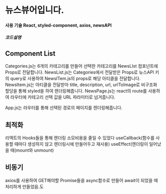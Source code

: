 <h1> 뉴스뷰어입니다. </h1>
<h4>
사용 기술 
React, styled-component, axios, newsAPI
</h4>
<h5> 코드설명 </h5>

Component List
---------------
Categories.js는 6개의 카테고리를 만들어 선택한 카테고리를 NewsLIst 컴포넌트에 Props로 전달합니다.
NewsList.js는 Categories에서 전달받은 Props로 뉴스API 키의 query로 사용하여 NewsITem.js의 props로 해당 아티클을 전달합니다.
NewsItem.js는 아티클을 전달받아 title, description, url, urlToImage로 비구조화 할당을 통해 styled을 하여 렌더링해줍니다.
NewsPage.js는 react의 route를 사용하여 라우터에 카테고리 선택 값을 URL 파라미터로 넘겨줍니다. 

App.js는 라우터를 통해 선택된 경로의 페이지를 렌더링해줍니다.



최적화
--------
리액트의 Hooks들을 통해 렌더링 소모비용을 줄일 수 있었다
useCallback(함수를 사용할 때마다 생성하지 않고 렌더링시에 만들어두고 재사용)
useEffect(렌더링이 일어났을 때(mount와 unmount)

비동기
------
axios를 사용하여 GET해야할 Promise들을 async함수로 만들어 await이 되었을 때 처리하게 만들었음.도
